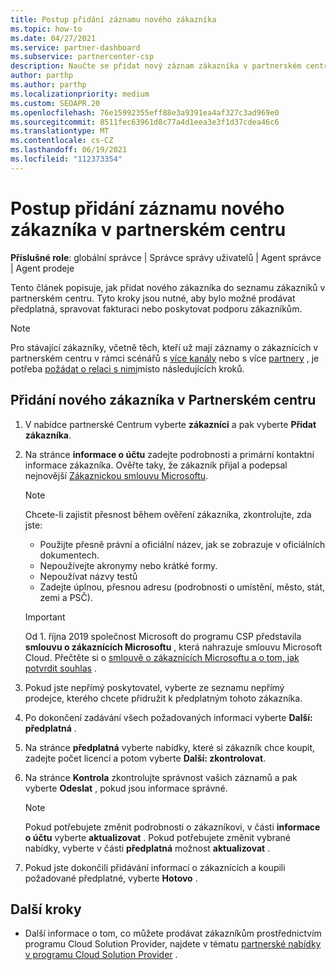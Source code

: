 ```yaml
---
title: Postup přidání záznamu nového zákazníka
ms.topic: how-to
ms.date: 04/27/2021
ms.service: partner-dashboard
ms.subservice: partnercenter-csp
description: Naučte se přidat nový záznam zákazníka v partnerském centru. Pak můžete prodávat předplatné zákazníka, spravovat fakturaci nebo poskytovat zákaznickou podporu.
author: parthp
ms.author: parthp
ms.localizationpriority: medium
ms.custom: SEOAPR.20
ms.openlocfilehash: 76e15992355eff88e3a9391ea4af327c3ad969e0
ms.sourcegitcommit: 8511fec63961d8c77a4d1eea3e3f1d37cdea46c6
ms.translationtype: MT
ms.contentlocale: cs-CZ
ms.lasthandoff: 06/19/2021
ms.locfileid: "112373354"
---
```

# <a name="how-to-add-a-new-customer-record-in-partner-center"></a>Postup přidání záznamu nového zákazníka v partnerském centru

**Příslušné role**: globální správce | Správce správy uživatelů | Agent správce | Agent prodeje

Tento článek popisuje, jak přidat nového zákazníka do seznamu zákazníků v partnerském centru. Tyto kroky jsou nutné, aby bylo možné prodávat předplatná, spravovat fakturaci nebo poskytovat podporu zákazníkům.

>[!NOTE]
>Pro stávající zákazníky, včetně těch, kteří už mají záznamy o zákaznících v partnerském centru v rámci scénářů s [více kanály](multichannel.md) nebo s více [partnery](multipartner.md) , je potřeba [požádat o relaci s nimi](request-a-relationship-with-a-customer.md)místo následujících kroků.

## <a name="to-add-a-new-customer-in-partner-center"></a>Přidání nového zákazníka v Partnerském centru

1. V nabídce partnerské Centrum vyberte **zákazníci** a pak vyberte **Přidat zákazníka**.

2. Na stránce **informace o účtu** zadejte podrobnosti a primární kontaktní informace zákazníka. Ověřte taky, že zákazník přijal a podepsal nejnovější [Zákaznickou smlouvu Microsoftu](agreements.md).

   >[!NOTE]
   >
   >Chcete-li zajistit přesnost během ověření zákazníka, zkontrolujte, zda jste:
   >
   >- Použijte přesně právní a oficiální název, jak se zobrazuje v oficiálních dokumentech.
   >- Nepoužívejte akronymy nebo krátké formy.
   >- Nepoužívat názvy testů
   >- Zadejte úplnou, přesnou adresu (podrobnosti o umístění, město, stát, zemi a PSČ).

   >[!IMPORTANT]
   > Od 1. října 2019 společnost Microsoft do programu CSP představila **smlouvu o zákaznících Microsoftu** , která nahrazuje smlouvu Microsoft Cloud. Přečtěte si o [smlouvě o zákaznících Microsoftu a o tom, jak potvrdit souhlas](confirm-customer-agreement.md) .
  
3. Pokud jste nepřímý poskytovatel, vyberte ze seznamu nepřímý prodejce, kterého chcete přidružit k předplatným tohoto zákazníka.

4. Po dokončení zadávání všech požadovaných informací vyberte **Další: předplatná** .

5. Na stránce **předplatná** vyberte nabídky, které si zákazník chce koupit, zadejte počet licencí a potom vyberte **Další: zkontrolovat**.

6. Na stránce **Kontrola** zkontrolujte správnost vašich záznamů a pak vyberte **Odeslat** , pokud jsou informace správné.

   >[!NOTE]
   >Pokud potřebujete změnit podrobnosti o zákazníkovi, v části **informace o účtu** vyberte **aktualizovat** . Pokud potřebujete změnit vybrané nabídky, vyberte v části **předplatná** možnost **aktualizovat** .

7. Pokud jste dokončili přidávání informací o zákaznících a koupili požadované předplatné, vyberte **Hotovo** .

## <a name="next-steps"></a>Další kroky

- Další informace o tom, co můžete prodávat zákazníkům prostřednictvím programu Cloud Solution Provider, najdete v tématu [partnerské nabídky v programu Cloud Solution Provider](csp-offers.md) .

